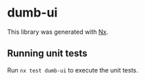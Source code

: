 # dumb-ui

This library was generated with [Nx](https://nx.dev).

## Running unit tests

Run `nx test dumb-ui` to execute the unit tests.
